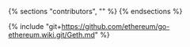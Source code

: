{% sections "contributors", "" %}
{% endsections %}

{% include "git+https://github.com/ethereum/go-ethereum.wiki.git/Geth.md" %}
